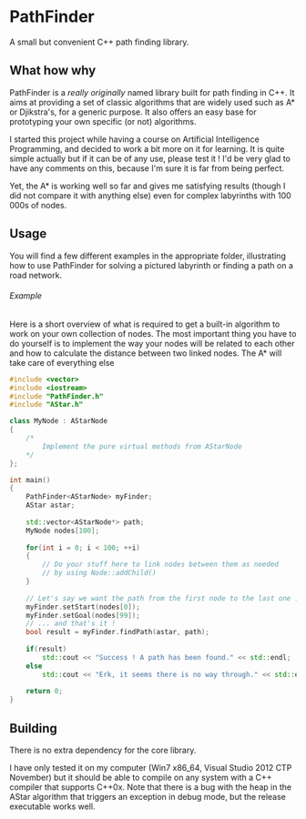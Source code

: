 PathFinder
==========

A small but convenient C++ path finding library.

## What how why

PathFinder is a _really originally_ named library built for path finding in C++. It aims at providing a set of classic algorithms that are widely used such as A* or Djikstra's, for a generic purpose. It also offers an easy base for prototyping your own specific (or not) algorithms.

I started this project while having a course on Artificial Intelligence Programming, and decided to work a bit more on it for learning. It is quite simple actually but if it can be of any use, please test it ! I'd be very glad to have any comments on this, because I'm sure it is far from being perfect.

Yet, the A* is working well so far and gives me satisfying results (though I did not compare it with anything else) even for complex labyrinths with 100 000s of nodes.

## Usage

You will find a few different examples in the appropriate folder, illustrating how to use PathFinder for solving a pictured labyrinth or finding a path on a road network.

###### Example

Here is a short overview of what is required to get a built-in algorithm to work on your own collection of nodes. The most important thing you have to do yourself is to implement the way your nodes will be related to each other and how to calculate the distance between two linked nodes. The A* will take care of everything else

```c++
#include <vector>
#include <iostream>
#include "PathFinder.h"
#include "AStar.h"

class MyNode : AStarNode
{
	/*
		Implement the pure virtual methods from AStarNode
	*/
};

int main()
{
	PathFinder<AStarNode> myFinder;
	AStar astar;
	
	std::vector<AStarNode*> path;
	MyNode nodes[100];
	
	for(int i = 0; i < 100; ++i)
	{
		// Do your stuff here to link nodes between them as needed
		// by using Node::addChild()
	}
	
	// Let's say we want the path from the first node to the last one ...
	myFinder.setStart(nodes[0]);
	myFinder.setGoal(nodes[99]);
	// ... and that's it !
	bool result = myFinder.findPath(astar, path);
	
	if(result)
		std::cout << "Success ! A path has been found." << std::endl;
	else
		std::cout << "Erk, it seems there is no way through." << std::endl;
	
	return 0;
}
```

## Building

There is no extra dependency for the core library.

I have only tested it on my computer (Win7 x86_64, Visual Studio 2012 CTP November) but it should be able to compile on any system with a C++ compiler that supports C++0x. Note that there is a bug with the heap in the AStar algorithm that triggers an exception in debug mode, but the release executable works well.
